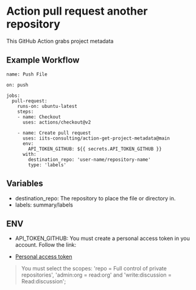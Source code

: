 # Action pull request another repository 
This GitHub Action grabs project metadata

## Example Workflow
    name: Push File

    on: push

    jobs:
      pull-request:
        runs-on: ubuntu-latest
        steps:
        - name: Checkout
          uses: actions/checkout@v2

        - name: Create pull request
          uses: iits-consulting/action-get-project-metadata@main
          env:
            API_TOKEN_GITHUB: ${{ secrets.API_TOKEN_GITHUB }}
          with:
            destination_repo: 'user-name/repository-name'
            type: 'labels'

## Variables
* destination_repo: The repository to place the file or directory in.
* labels: summary/labels


## ENV
* API_TOKEN_GITHUB: You must create a personal access token in you account. Follow the link:
- [Personal access token](https://docs.github.com/en/free-pro-team@latest/github/authenticating-to-github/creating-a-personal-access-token)

> You must select the scopes: 'repo = Full control of private repositories', 'admin:org = read:org' and 'write:discussion = Read:discussion'; 
